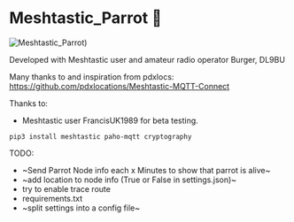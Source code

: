 # Meshtastic_Parrot 🦜

![Meshtastic_Parrot]([https://github.com/Bamorph/Meshtastic_Parrot/))

Developed with Meshtastic user and amateur radio operator Burger, DL9BU

Many thanks to and inspiration from pdxlocs: https://github.com/pdxlocations/Meshtastic-MQTT-Connect

Thanks to:
- Meshtastic user FrancisUK1989 for beta testing.

```
pip3 install meshtastic paho-mqtt cryptography
```


TODO:
- ~Send Parrot Node info each x Minutes to show that parrot is alive~
- ~add location to node info (True or False in settings.json)~
- try to enable trace route
- requirements.txt
- ~split settings into a config file~
